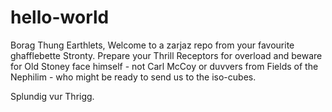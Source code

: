 # hello-world
Borag Thung Earthlets, 
Welcome to a zarjaz repo from your favourite ghafflebette Stronty.
Prepare your Thrill Receptors for overload and beware for Old Stoney face himself - not Carl McCoy or duvvers from Fields of the Nephilim - who might be ready to send us to the iso-cubes.

Splundig vur Thrigg.

